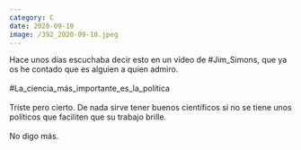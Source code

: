 ```yaml
--- 
category: C 
date: 2020-09-10 
image: /392_2020-09-10.jpeg 
--- 
```


Hace unos días escuchaba decir esto en un vídeo de #Jim_Simons, que ya os he contado que es alguien a quien admiro.<br><br>#La_ciencia_más_importante_es_la_política<br><br>Triste pero cierto. De nada sirve tener buenos científicos si no se tiene unos políticos que faciliten que su trabajo brille. <br><br>No digo más.